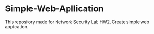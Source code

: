 # Simple-Web-Apllication
This repository made for Network Security Lab HW2. Create simple web application.

